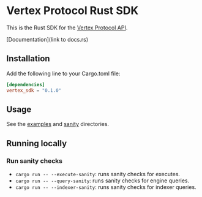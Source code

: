 # Vertex Protocol Rust SDK

This is the Rust SDK for the [Vertex Protocol API](https://vertex-protocol.gitbook.io/docs/developer-resources/api).

[Documentation](link to docs.rs)
## Installation

Add the following line to your Cargo.toml file:
```toml
[dependencies]
vertex_sdk = "0.1.0"
```

## Usage 
See the [examples](https://github.com/vertex-protocol/vertex-rust-sdk/tree/main/examples) and [sanity](https://github.com/vertex-protocol/vertex-rust-sdk/tree/main/src/sanity) directories.

## Running locally
### Run sanity checks

- `cargo run -- --execute-sanity`: runs sanity checks for executes.
- `cargo run -- --query-sanity`: runs sanity checks for engine queries.
- `cargo run -- --indexer-sanity`: runs sanity checks for indexer queries.



